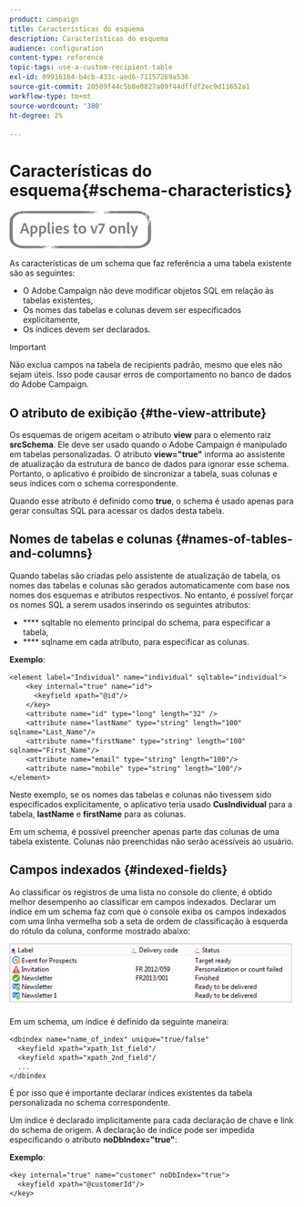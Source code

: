 ```yaml
---
product: campaign
title: Características do esquema
description: Características do esquema
audience: configuration
content-type: reference
topic-tags: use-a-custom-recipient-table
exl-id: 099161b4-b4cb-433c-aed6-71157269a536
source-git-commit: 20509f44c5b8e0827a09f44dffdf2ec9d11652a1
workflow-type: tm+mt
source-wordcount: '380'
ht-degree: 2%

---
```


# Características do esquema{#schema-characteristics}

![](../../assets/v7-only.svg)

As características de um schema que faz referência a uma tabela existente são as seguintes:

* O Adobe Campaign não deve modificar objetos SQL em relação às tabelas existentes,
* Os nomes das tabelas e colunas devem ser especificados explicitamente,
* Os índices devem ser declarados.

>[!IMPORTANT]
>
>Não exclua campos na tabela de recipients padrão, mesmo que eles não sejam úteis. Isso pode causar erros de comportamento no banco de dados do Adobe Campaign.

## O atributo de exibição {#the-view-attribute}

Os esquemas de origem aceitam o atributo **view** para o elemento raiz **srcSchema**. Ele deve ser usado quando o Adobe Campaign é manipulado em tabelas personalizadas. O atributo **view=&quot;true&quot;** informa ao assistente de atualização da estrutura de banco de dados para ignorar esse schema. Portanto, o aplicativo é proibido de sincronizar a tabela, suas colunas e seus índices com o schema correspondente.

Quando esse atributo é definido como **true**, o schema é usado apenas para gerar consultas SQL para acessar os dados desta tabela.

## Nomes de tabelas e colunas {#names-of-tables-and-columns}

Quando tabelas são criadas pelo assistente de atualização de tabela, os nomes das tabelas e colunas são gerados automaticamente com base nos nomes dos esquemas e atributos respectivos. No entanto, é possível forçar os nomes SQL a serem usados inserindo os seguintes atributos:

* **** sqltable no elemento principal do schema, para especificar a tabela,
* **** sqlname em cada atributo, para especificar as colunas.

**Exemplo**:

```
<element label="Individual" name="individual" sqltable="individual">
    <key internal="true" name="id">
      <keyfield xpath="@id"/>
    </key> 
    <attribute name="id" type="long" length="32" />
    <attribute name="lastName" type="string" length="100" sqlname="Last_Name"/>
    <attribute name="firstName" type="string" length="100" sqlname="First_Name"/>
    <attribute name="email" type="string" length="100"/>
    <attribute name="mobile" type="string" length="100"/>
</element>
```

Neste exemplo, se os nomes das tabelas e colunas não tivessem sido especificados explicitamente, o aplicativo teria usado **CusIndividual** para a tabela, **lastName** e **firstName** para as colunas.

Em um schema, é possível preencher apenas parte das colunas de uma tabela existente. Colunas não preenchidas não serão acessíveis ao usuário.

## Campos indexados {#indexed-fields}

Ao classificar os registros de uma lista no console do cliente, é obtido melhor desempenho ao classificar em campos indexados. Declarar um índice em um schema faz com que o console exiba os campos indexados com uma linha vermelha sob a seta de ordem de classificação à esquerda do rótulo da coluna, conforme mostrado abaixo:

![](assets/s_ncs_integration_mapping_index.png)

Em um schema, um índice é definido da seguinte maneira:

```
<dbindex name="name_of_index" unique="true/false"
  <keyfield xpath="xpath_1st_field"/
  <keyfield xpath="xpath_2nd_field"/
  ...
</dbindex
```

É por isso que é importante declarar índices existentes da tabela personalizada no schema correspondente.

Um índice é declarado implicitamente para cada declaração de chave e link do schema de origem. A declaração de índice pode ser impedida especificando o atributo **noDbIndex=&quot;true&quot;**:

**Exemplo**:

```
<key internal="true" name="customer" noDbIndex="true">
  <keyfield xpath="@customerId"/>
</key>
```
